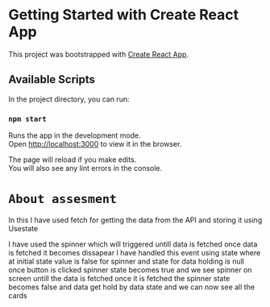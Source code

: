 # Getting Started with Create React App

This project was bootstrapped with [Create React App](https://github.com/facebook/create-react-app).

## Available Scripts

In the project directory, you can run:

### `npm start`

Runs the app in the development mode.\
Open [http://localhost:3000](http://localhost:3000) to view it in the browser.

The page will reload if you make edits.\
You will also see any lint errors in the console.

# `About assesment`

In this I have used fetch for getting the data from the API and storing it using Usestate

I have used the spinner which will triggered untill data is fetched once data is fetched it becomes dissapear
I have handled this event using state where at initial state value is false for spinner and state for data holding is null
once button is clicked spinner state becomes true and we see spinner on screen untill the data is fetched once it is fetched the spinner state becomes false and data get hold by 
data state and we can now see all the cards


